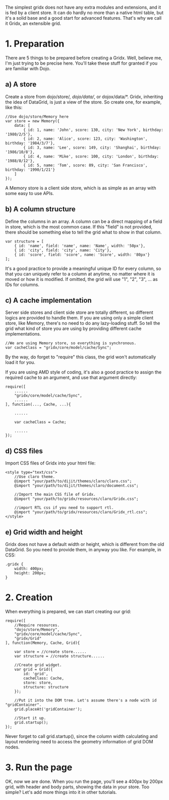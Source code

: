 The simplest gridx does not have any extra modules and extensions, and it is fed by a client store. It can do hardly no more than a native html table, but it's a solid base and a good start for advanced features. That's why we call it Gridx, an extensible grid.

# 1. Preparation

There are 5 things to be prepared before creating a Gridx. Well, believe me, I'm just trying to be precise here. You'll take these stuff for granted if you are familiar with Dojo.

## a) A store
Create a store from dojo/store/*, dojo/data/*, or dojox/data/*.
Gridx, inheriting the idea of DataGrid, is just a view of the store. So create one, for example, like this:

	//Use dojo/store/Memory here
	var store = new Memory({
		data: [
			{ id: 1, name: 'John', score: 130, city: 'New York', birthday: '1980/2/5'},
			{ id: 2, name: 'Alice', score: 123, city: 'Washington', birthday: '1984/3/7'},
			{ id: 3, name: 'Lee', score: 149, city: 'Shanghai', birthday: '1986/10/8'},
			{ id: 4, name: 'Mike', score: 100, city: 'London', birthday: '1988/8/12'},
			{ id: 5, name: 'Tom', score: 89, city: 'San Francisco', birthday: '1990/1/21'}
		]
	});

A Memory store is a client side store, which is as simple as an array with some easy to use APIs.

## b) A column structure
Define the columns in an array. A column can be a direct mapping of a field in store, which is the most common case. If this "field" is not provided, there should be something else to tell the grid what to show in that column.

	var structure = [
		{ id: 'name', field: 'name', name: 'Name', width: '50px'},
		{ id: 'city', field: 'city', name: 'City'},
		{ id: 'score', field: 'score', name: 'Score', width: '80px'}
	];

It's a good practice to provide a meaningful unique ID for every column, so that you can uniquely refer to a column at anytime, no matter where it is moved or how it is modified. If omitted, the grid will use "1", "2", "3", ... as IDs for columns.

## c) A cache implementation
Server side stores and client side store are totally different, so different logics are provided to handle them. If you are using only a simple client store, like Memory, there's no need to do any lazy-loading stuff. So tell the grid what kind of store you are using by providing different cache implementations.

	//We are using Memory store, so everything is synchronous.
	var cacheClass = "gridx/core/model/cache/Sync";

By the way, do forget to "require" this class, the grid won't automatically load it for you.

If you are using AMD style of coding, it's also a good practice to assign the required cache to an argument, and use that argument directly:

	require([
		......
		"gridx/core/model/cache/Sync",
		......
	], function(..., Cache, ...){
		
		......

		var cacheClass = Cache;

		......
	});

## d) CSS files

Import CSS files of Gridx into your html file:

	<style type="text/css">
		//Use claro theme.
		@import "your/path/to/dijit/themes/claro/claro.css";
		@import "your/path/to/dijit/themes/claro/document.css";

		//Import the main CSS file of Gridx.
		@import "your/path/to/gridx/resources/claro/Gridx.css";

		//import RTL css if you need to support rtl.
		@import "your/path/to/gridx/resources/claro/Gridx_rtl.css";
	</style>

## e) Grid width and height
Gridx does not have a default width or height, which is different from the old DataGrid. So you need to provide them, in anyway you like. For example, in CSS:

	.gridx {
		width: 400px;
		height: 200px;
	}


# 2. Creation
When everything is prepared, we can start creating our grid:

	require([
		//Require resources.
		"dojo/store/Memory",
		"gridx/core/model/cache/Sync",
		"gridx/Grid"
	], function(Memory, Cache, Grid){

		var store = //create store......
		var structure = //create structure......

		//Create grid widget.
		var grid = Grid({
			id: 'grid',
			cacheClass: Cache,
			store: store,
			structure: structure
		});

		//Put it into the DOM tree. Let's assume there's a node with id "gridContainer".
		grid.placeAt('gridContainer');

		//Start it up.
		grid.startup();
	});

Never forget to call grid.startup(), since the column width calculating and layout rendering need to access the geometry information of grid DOM nodes.

# 3. Run the page
OK, now we are done.
When you run the page, you'll see a 400px by 200px grid, with header and body parts, showing the data in your store.
Too simple? Let's add more things into it in other tutorials.